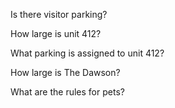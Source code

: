 Is there visitor parking?

How large is unit 412?

What parking is assigned to unit 412?

How large is The Dawson?

What are the rules for pets?



